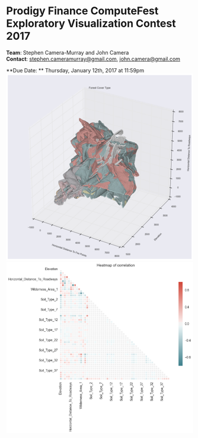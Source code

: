 # Prodigy Finance ComputeFest Exploratory Visualization Contest 2017
**Team**: Stephen Camera-Murray and John Camera  
**Contact**: stephen.cameramurray@gmail.com, john.camera@gmail.com
  
**Due Date: ** Thursday, January 12th, 2017 at 11:59pm
![Visualization](images/viz.png)
![Visualization](images/viz2.png)
